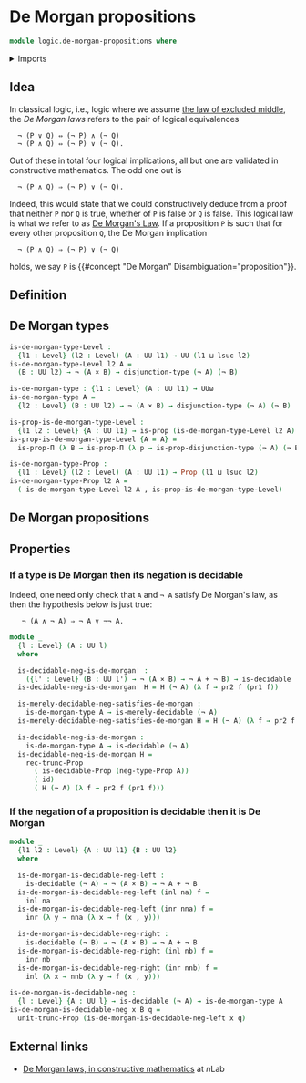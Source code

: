 # De Morgan propositions

```agda
module logic.de-morgan-propositions where
```

<details><summary>Imports</summary>

```agda
open import foundation.cartesian-product-types
open import foundation.conjunction
open import foundation.coproduct-types
open import foundation.decidable-types
open import foundation.dependent-pair-types
open import foundation.disjunction
open import foundation.double-negation
open import foundation.empty-types
open import foundation.evaluation-functions
open import foundation.function-types
open import foundation.logical-equivalences
open import foundation.negation
open import foundation.propositional-truncations
open import foundation.universe-levels

open import foundation-core.decidable-propositions
open import foundation-core.propositions

open import logic.de-morgans-law

open import univalent-combinatorics.2-element-types
```

</details>

## Idea

In classical logic, i.e., logic where we assume
[the law of excluded middle](foundation.law-of-excluded-middle.md), the _De
Morgan laws_ refers to the pair of logical equivalences

```text
  ¬ (P ∨ Q) ⇔ (¬ P) ∧ (¬ Q)
  ¬ (P ∧ Q) ⇔ (¬ P) ∨ (¬ Q).
```

Out of these in total four logical implications, all but one are validated in
constructive mathematics. The odd one out is

```text
  ¬ (P ∧ Q) ⇒ (¬ P) ∨ (¬ Q).
```

Indeed, this would state that we could constructively deduce from a proof that
neither `P` nor `Q` is true, whether of `P` is false or `Q` is false. This
logical law is what we refer to as [De Morgan's Law](logic.de-morgans-law.md).
If a proposition `P` is such that for every other proposition `Q`, the De Morgan
implication

```text
  ¬ (P ∧ Q) ⇒ (¬ P) ∨ (¬ Q)
```

holds, we say `P` is {{#concept "De Morgan" Disambiguation="proposition"}}.

## Definition

## De Morgan types

```agda
is-de-morgan-type-Level :
  {l1 : Level} (l2 : Level) (A : UU l1) → UU (l1 ⊔ lsuc l2)
is-de-morgan-type-Level l2 A =
  (B : UU l2) → ¬ (A × B) → disjunction-type (¬ A) (¬ B)

is-de-morgan-type : {l1 : Level} (A : UU l1) → UUω
is-de-morgan-type A =
  {l2 : Level} (B : UU l2) → ¬ (A × B) → disjunction-type (¬ A) (¬ B)

is-prop-is-de-morgan-type-Level :
  {l1 l2 : Level} {A : UU l1} → is-prop (is-de-morgan-type-Level l2 A)
is-prop-is-de-morgan-type-Level {A = A} =
  is-prop-Π (λ B → is-prop-Π (λ p → is-prop-disjunction-type (¬ A) (¬ B)))

is-de-morgan-type-Prop :
  {l1 : Level} (l2 : Level) (A : UU l1) → Prop (l1 ⊔ lsuc l2)
is-de-morgan-type-Prop l2 A =
  ( is-de-morgan-type-Level l2 A , is-prop-is-de-morgan-type-Level)
```

## De Morgan propositions

## Properties

### If a type is De Morgan then its negation is decidable

Indeed, one need only check that `A` and `¬ A` satisfy De Morgan's law, as then
the hypothesis below is just true:

```text
   ¬ (A ∧ ¬ A) ⇒ ¬ A ∨ ¬¬ A.
```

```agda
module _
  {l : Level} (A : UU l)
  where

  is-decidable-neg-is-de-morgan' :
    ({l' : Level} (B : UU l') → ¬ (A × B) → ¬ A + ¬ B) → is-decidable (¬ A)
  is-decidable-neg-is-de-morgan' H = H (¬ A) (λ f → pr2 f (pr1 f))

  is-merely-decidable-neg-satisfies-de-morgan :
    is-de-morgan-type A → is-merely-decidable (¬ A)
  is-merely-decidable-neg-satisfies-de-morgan H = H (¬ A) (λ f → pr2 f (pr1 f))

  is-decidable-neg-is-de-morgan :
    is-de-morgan-type A → is-decidable (¬ A)
  is-decidable-neg-is-de-morgan H =
    rec-trunc-Prop
      ( is-decidable-Prop (neg-type-Prop A))
      ( id)
      ( H (¬ A) (λ f → pr2 f (pr1 f)))
```

### If the negation of a proposition is decidable then it is De Morgan

```agda
module _
  {l1 l2 : Level} {A : UU l1} {B : UU l2}
  where

  is-de-morgan-is-decidable-neg-left :
    is-decidable (¬ A) → ¬ (A × B) → ¬ A + ¬ B
  is-de-morgan-is-decidable-neg-left (inl na) f =
    inl na
  is-de-morgan-is-decidable-neg-left (inr nna) f =
    inr (λ y → nna (λ x → f (x , y)))

  is-de-morgan-is-decidable-neg-right :
    is-decidable (¬ B) → ¬ (A × B) → ¬ A + ¬ B
  is-de-morgan-is-decidable-neg-right (inl nb) f =
    inr nb
  is-de-morgan-is-decidable-neg-right (inr nnb) f =
    inl (λ x → nnb (λ y → f (x , y)))

is-de-morgan-is-decidable-neg :
  {l : Level} {A : UU l} → is-decidable (¬ A) → is-de-morgan-type A
is-de-morgan-is-decidable-neg x B q =
  unit-trunc-Prop (is-de-morgan-is-decidable-neg-left x q)
```

## External links

- [De Morgan laws, in constructive mathematics](https://ncatlab.org/nlab/show/De+Morgan+laws#in_constructive_mathematics)
  at $n$Lab
